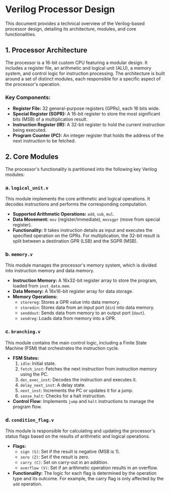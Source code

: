 
# Verilog Processor Design

This document provides a technical overview of the Verilog-based processor design, detailing its architecture, modules, and core functionalities.

## 1. Processor Architecture

The processor is a 16-bit custom CPU featuring a modular design. It includes a register file, an arithmetic and logical unit (ALU), a memory system, and control logic for instruction processing. The architecture is built around a set of distinct modules, each responsible for a specific aspect of the processor's operation.

### Key Components:
- **Register File:** 32 general-purpose registers (GPRs), each 16 bits wide.
- **Special Register (SGPR):** A 16-bit register to store the most significant bits (MSB) of a multiplication result.
- **Instruction Register (IR):** A 32-bit register to hold the current instruction being executed.
- **Program Counter (PC):** An integer register that holds the address of the next instruction to be fetched.

## 2. Core Modules

The processor's functionality is partitioned into the following key Verilog modules:

### a. `logical_unit.v`
This module implements the core arithmetic and logical operations. It decodes instructions and performs the corresponding computation.
- **Supported Arithmetic Operations:** `add`, `sub`, `mul`.
- **Data Movement:** `mov` (register/immediate), `movsgpr` (move from special register).
- **Functionality:** It takes instruction details as input and executes the specified operation on the GPRs. For multiplication, the 32-bit result is split between a destination GPR (LSB) and the SGPR (MSB).

### b. `memory.v`
This module manages the processor's memory system, which is divided into instruction memory and data memory.
- **Instruction Memory:** A 16x32-bit register array to store the program, loaded from `inst_data.mem`.
- **Data Memory:** A 16x16-bit register array for data storage.
- **Memory Operations:**
  - `storereg`: Stores a GPR value into data memory.
  - `storedin`: Stores data from an input port (`din`) into data memory.
  - `senddout`: Sends data from memory to an output port (`dout`).
  - `sendreg`: Loads data from memory into a GPR.

### c. `branching.v`
This module contains the main control logic, including a Finite State Machine (FSM) that orchestrates the instruction cycle.
- **FSM States:**
  1. `idle`: Initial state.
  2. `fetch_inst`: Fetches the next instruction from instruction memory using the PC.
  3. `dec_exec_inst`: Decodes the instruction and executes it.
  4. `delay_next_inst`: A delay state.
  5. `next_inst`: Increments the PC or updates it for a jump.
  6. `sense_halt`: Checks for a halt instruction.
- **Control Flow:** Implements `jump` and `halt` instructions to manage the program flow.

### d. `condition_flag.v`
This module is responsible for calculating and updating the processor's status flags based on the results of arithmetic and logical operations.
- **Flags:**
  - `sign (S)`: Set if the result is negative (MSB is 1).
  - `zero (Z)`: Set if the result is zero.
  - `carry (C)`: Set on carry-out in an addition.
  - `overflow (V)`: Set if an arithmetic operation results in an overflow.
- **Functionality:** The logic for each flag is determined by the operation type and its outcome. For example, the carry flag is only affected by the `add` operation.
